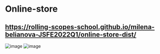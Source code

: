 # Online-store
## https://rolling-scopes-school.github.io/milena-belianova-JSFE2022Q1/online-store-dist/

![image](https://github.com/Milena-Belianova/Online-store/assets/93428081/3807c155-4ddf-4cad-be50-8cdec6458176)
![image](https://github.com/Milena-Belianova/Online-store/assets/93428081/1801d7fb-a89d-48d0-96d4-9107919b9788)
